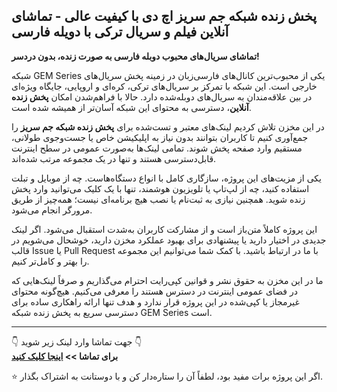 ## پخش زنده شبکه جم سریز اچ دی با کیفیت عالی - تماشای آنلاین فیلم و سریال ترکی با دویله فارسی

**تماشای سریال‌های محبوب دوبله فارسی به صورت زنده، بدون دردسر!**

شبکه GEM Series یکی از محبوب‌ترین کانال‌های فارسی‌زبان در زمینه پخش سریال‌های خارجی است. این شبکه با تمرکز بر سریال‌های ترکی، کره‌ای و اروپایی، جایگاه ویژه‌ای در بین علاقه‌مندان به سریال‌های دوبله‌شده دارد. حالا با فراهم‌شدن امکان **پخش زنده آنلاین**، دسترسی به محتوای این شبکه آسان‌تر از همیشه شده است.

در این مخزن تلاش کردیم لینک‌های معتبر و تست‌شده برای **پخش زنده شبکه جم سریز** را جمع‌آوری کنیم تا کاربران بتوانند بدون نیاز به اپلیکیشن خاص یا جست‌وجوی طولانی، مستقیم وارد صفحه پخش شوند. تمامی لینک‌ها به‌صورت عمومی در سطح اینترنت قابل‌دسترسی هستند و تنها در یک مجموعه مرتب شده‌اند.

یکی از مزیت‌های این پروژه، سازگاری کامل با انواع دستگاه‌هاست. چه از موبایل و تبلت استفاده کنید، چه از لپ‌تاپ یا تلویزیون هوشمند، تنها با یک کلیک می‌توانید وارد پخش زنده شوید. همچنین نیازی به ثبت‌نام یا نصب هیچ برنامه‌ای نیست؛ همه‌چیز از طریق مرورگر انجام می‌شود.

این پروژه کاملاً متن‌باز است و از مشارکت کاربران به‌شدت استقبال می‌شود. اگر لینک جدیدی در اختیار دارید یا پیشنهادی برای بهبود عملکرد مخزن دارید، خوشحال می‌شویم در قالب Issue یا Pull Request با ما در ارتباط باشید. با کمک شما می‌توانیم این مجموعه را بهتر و کامل‌تر کنیم.

ما در این مخزن به حقوق نشر و قوانین کپی‌رایت احترام می‌گذاریم و صرفاً لینک‌هایی که در فضای عمومی اینترنت در دسترس هستند را معرفی می‌کنیم. هیچ‌گونه محتوای غیرمجاز یا کپی‌شده در این پروژه قرار ندارد و هدف تنها ارائه راهکاری ساده برای دسترسی سریع به پخش زنده شبکه GEM Series است.

---

👇 جهت تماشا وارد لینک زیر شوید 👇  
**برای تماشا >> [اینجا کلیک کنید](https://netfonix.com/gem-group-a-great-platform-for-watching-turkish-movies-and-series/)**

⭐️ اگر این پروژه برات مفید بود، لطفاً آن را ستاره‌دار کن و با دوستانت به اشتراک بگذار.
